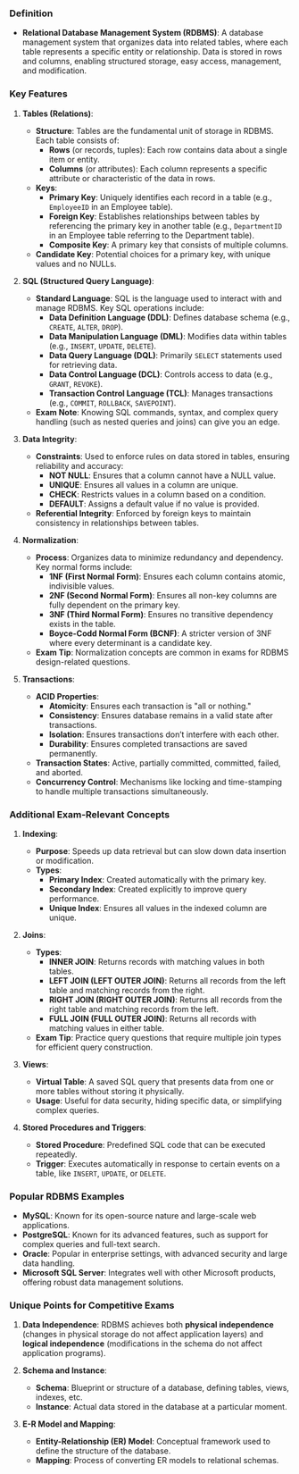 ### Definition
- **Relational Database Management System (RDBMS)**: A database management system that organizes data into related tables, where each table represents a specific entity or relationship. Data is stored in rows and columns, enabling structured storage, easy access, management, and modification.

### Key Features

1. **Tables (Relations)**:
   - **Structure**: Tables are the fundamental unit of storage in RDBMS. Each table consists of:
     - **Rows** (or records, tuples): Each row contains data about a single item or entity.
     - **Columns** (or attributes): Each column represents a specific attribute or characteristic of the data in rows.
   - **Keys**:
     - **Primary Key**: Uniquely identifies each record in a table (e.g., `EmployeeID` in an Employee table).
     - **Foreign Key**: Establishes relationships between tables by referencing the primary key in another table (e.g., `DepartmentID` in an Employee table referring to the Department table).
     - **Composite Key**: A primary key that consists of multiple columns.
   - **Candidate Key**: Potential choices for a primary key, with unique values and no NULLs.
   
2. **SQL (Structured Query Language)**:
   - **Standard Language**: SQL is the language used to interact with and manage RDBMS. Key SQL operations include:
     - **Data Definition Language (DDL)**: Defines database schema (e.g., `CREATE`, `ALTER`, `DROP`).
     - **Data Manipulation Language (DML)**: Modifies data within tables (e.g., `INSERT`, `UPDATE`, `DELETE`).
     - **Data Query Language (DQL)**: Primarily `SELECT` statements used for retrieving data.
     - **Data Control Language (DCL)**: Controls access to data (e.g., `GRANT`, `REVOKE`).
     - **Transaction Control Language (TCL)**: Manages transactions (e.g., `COMMIT`, `ROLLBACK`, `SAVEPOINT`).
   - **Exam Note**: Knowing SQL commands, syntax, and complex query handling (such as nested queries and joins) can give you an edge.

3. **Data Integrity**:
   - **Constraints**: Used to enforce rules on data stored in tables, ensuring reliability and accuracy:
     - **NOT NULL**: Ensures that a column cannot have a NULL value.
     - **UNIQUE**: Ensures all values in a column are unique.
     - **CHECK**: Restricts values in a column based on a condition.
     - **DEFAULT**: Assigns a default value if no value is provided.
   - **Referential Integrity**: Enforced by foreign keys to maintain consistency in relationships between tables.

4. **Normalization**:
   - **Process**: Organizes data to minimize redundancy and dependency. Key normal forms include:
     - **1NF (First Normal Form)**: Ensures each column contains atomic, indivisible values.
     - **2NF (Second Normal Form)**: Ensures all non-key columns are fully dependent on the primary key.
     - **3NF (Third Normal Form)**: Ensures no transitive dependency exists in the table.
     - **Boyce-Codd Normal Form (BCNF)**: A stricter version of 3NF where every determinant is a candidate key.
   - **Exam Tip**: Normalization concepts are common in exams for RDBMS design-related questions.

5. **Transactions**:
   - **ACID Properties**:
     - **Atomicity**: Ensures each transaction is "all or nothing."
     - **Consistency**: Ensures database remains in a valid state after transactions.
     - **Isolation**: Ensures transactions don’t interfere with each other.
     - **Durability**: Ensures completed transactions are saved permanently.
   - **Transaction States**: Active, partially committed, committed, failed, and aborted.
   - **Concurrency Control**: Mechanisms like locking and time-stamping to handle multiple transactions simultaneously.

### Additional Exam-Relevant Concepts

1. **Indexing**:
   - **Purpose**: Speeds up data retrieval but can slow down data insertion or modification.
   - **Types**:
     - **Primary Index**: Created automatically with the primary key.
     - **Secondary Index**: Created explicitly to improve query performance.
     - **Unique Index**: Ensures all values in the indexed column are unique.

2. **Joins**:
   - **Types**:
     - **INNER JOIN**: Returns records with matching values in both tables.
     - **LEFT JOIN (LEFT OUTER JOIN)**: Returns all records from the left table and matching records from the right.
     - **RIGHT JOIN (RIGHT OUTER JOIN)**: Returns all records from the right table and matching records from the left.
     - **FULL JOIN (FULL OUTER JOIN)**: Returns all records with matching values in either table.
   - **Exam Tip**: Practice query questions that require multiple join types for efficient query construction.

3. **Views**:
   - **Virtual Table**: A saved SQL query that presents data from one or more tables without storing it physically.
   - **Usage**: Useful for data security, hiding specific data, or simplifying complex queries.

4. **Stored Procedures and Triggers**:
   - **Stored Procedure**: Predefined SQL code that can be executed repeatedly.
   - **Trigger**: Executes automatically in response to certain events on a table, like `INSERT`, `UPDATE`, or `DELETE`.

### Popular RDBMS Examples

- **MySQL**: Known for its open-source nature and large-scale web applications.
- **PostgreSQL**: Known for its advanced features, such as support for complex queries and full-text search.
- **Oracle**: Popular in enterprise settings, with advanced security and large data handling.
- **Microsoft SQL Server**: Integrates well with other Microsoft products, offering robust data management solutions.

### Unique Points for Competitive Exams

1. **Data Independence**: RDBMS achieves both **physical independence** (changes in physical storage do not affect application layers) and **logical independence** (modifications in the schema do not affect application programs).

2. **Schema and Instance**:
   - **Schema**: Blueprint or structure of a database, defining tables, views, indexes, etc.
   - **Instance**: Actual data stored in the database at a particular moment.

3. **E-R Model and Mapping**:
   - **Entity-Relationship (ER) Model**: Conceptual framework used to define the structure of the database.
   - **Mapping**: Process of converting ER models to relational schemas.
